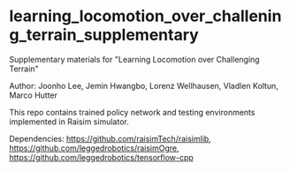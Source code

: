 # learning_locomotion_over_challening_terrain_supplementary
Supplementary materials for "Learning Locomotion over Challenging Terrain"

Author: Joonho Lee, Jemin Hwangbo, Lorenz Wellhausen, Vladlen Koltun, Marco Hutter

This repo contains trained policy network and testing environments implemented in Raisim simulator.

Dependencies: https://github.com/raisimTech/raisimlib, https://github.com/leggedrobotics/raisimOgre, https://github.com/leggedrobotics/tensorflow-cpp
